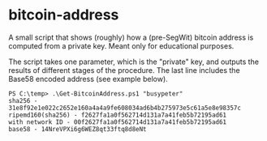 # bitcoin-address
A small script that shows (roughly) how a (pre-SegWit) bitcoin address is computed from a private key. Meant only for educational purposes.

The script takes one parameter, which is the "private" key, and outputs the results of different stages of the procedure. The last line includes the Base58 encoded address (see example below).

```
PS C:\temp> .\Get-BitcoinAddress.ps1 "busypeter"
sha256 - 31e8f92e1e022c2652e160a4a4a9fe608034ad6b4b275973e5c61a5e8e98357c
ripemd160(sha256) - f2627fa1a0f562714d131a7a41feb5b72195ad61
with network ID - 00f2627fa1a0f562714d131a7a41feb5b72195ad61
base58 - 14NreVPXi6g6WEZ8qt33ftq8d8eNt
```
